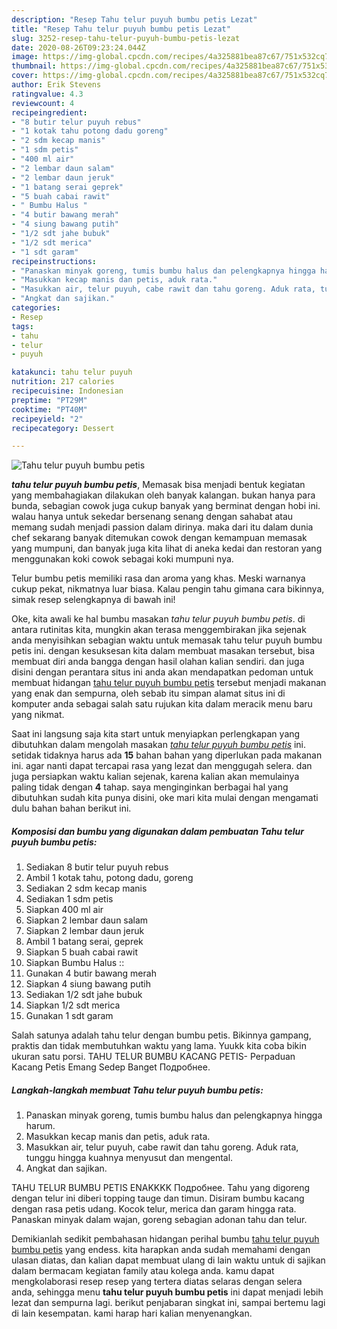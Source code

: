 ```yaml
---
description: "Resep Tahu telur puyuh bumbu petis Lezat"
title: "Resep Tahu telur puyuh bumbu petis Lezat"
slug: 3252-resep-tahu-telur-puyuh-bumbu-petis-lezat
date: 2020-08-26T09:23:24.044Z
image: https://img-global.cpcdn.com/recipes/4a325881bea87c67/751x532cq70/tahu-telur-puyuh-bumbu-petis-foto-resep-utama.jpg
thumbnail: https://img-global.cpcdn.com/recipes/4a325881bea87c67/751x532cq70/tahu-telur-puyuh-bumbu-petis-foto-resep-utama.jpg
cover: https://img-global.cpcdn.com/recipes/4a325881bea87c67/751x532cq70/tahu-telur-puyuh-bumbu-petis-foto-resep-utama.jpg
author: Erik Stevens
ratingvalue: 4.3
reviewcount: 4
recipeingredient:
- "8 butir telur puyuh rebus"
- "1 kotak tahu potong dadu goreng"
- "2 sdm kecap manis"
- "1 sdm petis"
- "400 ml air"
- "2 lembar daun salam"
- "2 lembar daun jeruk"
- "1 batang serai geprek"
- "5 buah cabai rawit"
- " Bumbu Halus "
- "4 butir bawang merah"
- "4 siung bawang putih"
- "1/2 sdt jahe bubuk"
- "1/2 sdt merica"
- "1 sdt garam"
recipeinstructions:
- "Panaskan minyak goreng, tumis bumbu halus dan pelengkapnya hingga harum."
- "Masukkan kecap manis dan petis, aduk rata."
- "Masukkan air, telur puyuh, cabe rawit dan tahu goreng. Aduk rata, tunggu hingga kuahnya menyusut dan mengental."
- "Angkat dan sajikan."
categories:
- Resep
tags:
- tahu
- telur
- puyuh

katakunci: tahu telur puyuh 
nutrition: 217 calories
recipecuisine: Indonesian
preptime: "PT29M"
cooktime: "PT40M"
recipeyield: "2"
recipecategory: Dessert

---
```



![Tahu telur puyuh bumbu petis](https://img-global.cpcdn.com/recipes/4a325881bea87c67/751x532cq70/tahu-telur-puyuh-bumbu-petis-foto-resep-utama.jpg)

<b><i>tahu telur puyuh bumbu petis</i></b>, Memasak bisa menjadi bentuk kegiatan yang membahagiakan dilakukan oleh banyak kalangan. bukan hanya para bunda, sebagian cowok juga cukup banyak yang berminat dengan hobi ini. walau hanya untuk sekedar bersenang senang dengan sahabat atau memang sudah menjadi passion dalam dirinya. maka dari itu dalam dunia chef sekarang banyak ditemukan cowok dengan kemampuan memasak yang mumpuni, dan banyak juga kita lihat di aneka kedai dan restoran yang menggunakan koki cowok sebagai koki mumpuni nya.

Telur bumbu petis memiliki rasa dan aroma yang khas. Meski warnanya cukup pekat, nikmatnya luar biasa. Kalau pengin tahu gimana cara bikinnya, simak resep selengkapnya di bawah ini!

Oke, kita awali ke hal bumbu masakan <i>tahu telur puyuh bumbu petis</i>. di antara rutinitas kita, mungkin akan terasa menggembirakan jika sejenak anda menyisihkan sebagian waktu untuk memasak tahu telur puyuh bumbu petis ini. dengan kesuksesan kita dalam membuat masakan tersebut, bisa membuat diri anda bangga dengan hasil olahan kalian sendiri. dan juga disini dengan perantara situs ini anda akan mendapatkan pedoman untuk membuat hidangan <u>tahu telur puyuh bumbu petis</u> tersebut menjadi makanan yang enak dan sempurna, oleh sebab itu simpan alamat situs ini di komputer anda sebagai salah satu rujukan kita dalam meracik menu baru yang nikmat.


Saat ini langsung saja kita start untuk menyiapkan perlengkapan yang dibutuhkan dalam mengolah masakan <u><i>tahu telur puyuh bumbu petis</i></u> ini. setidak tidaknya harus ada <b>15</b> bahan bahan yang diperlukan pada makanan ini. agar nanti dapat tercapai rasa yang lezat dan menggugah selera. dan juga persiapkan waktu kalian sejenak, karena kalian akan memulainya paling tidak dengan <b>4</b> tahap. saya menginginkan berbagai hal yang dibutuhkan sudah kita punya disini, oke mari kita mulai dengan mengamati dulu bahan bahan berikut ini.

<!--inarticleads1-->

##### Komposisi dan bumbu yang digunakan dalam pembuatan Tahu telur puyuh bumbu petis:

1. Sediakan 8 butir telur puyuh rebus
1. Ambil 1 kotak tahu, potong dadu, goreng
1. Sediakan 2 sdm kecap manis
1. Sediakan 1 sdm petis
1. Siapkan 400 ml air
1. Siapkan 2 lembar daun salam
1. Siapkan 2 lembar daun jeruk
1. Ambil 1 batang serai, geprek
1. Siapkan 5 buah cabai rawit
1. Siapkan  Bumbu Halus ::
1. Gunakan 4 butir bawang merah
1. Siapkan 4 siung bawang putih
1. Sediakan 1/2 sdt jahe bubuk
1. Siapkan 1/2 sdt merica
1. Gunakan 1 sdt garam


Salah satunya adalah tahu telur dengan bumbu petis. Bikinnya gampang, praktis dan tidak membutuhkan waktu yang lama. Yuukk kita coba bikin ukuran satu porsi. TAHU TELUR BUMBU KACANG PETIS- Perpaduan Kacang Petis Emang Sedep Banget Подробнее. 

<!--inarticleads2-->

##### Langkah-langkah membuat Tahu telur puyuh bumbu petis:

1. Panaskan minyak goreng, tumis bumbu halus dan pelengkapnya hingga harum.
1. Masukkan kecap manis dan petis, aduk rata.
1. Masukkan air, telur puyuh, cabe rawit dan tahu goreng. Aduk rata, tunggu hingga kuahnya menyusut dan mengental.
1. Angkat dan sajikan.


TAHU TELUR BUMBU PETIS ENAKKKK Подробнее. Tahu yang digoreng dengan telur ini diberi topping tauge dan timun. Disiram bumbu kacang dengan rasa petis udang. Kocok telur, merica dan garam hingga rata. Panaskan minyak dalam wajan, goreng sebagian adonan tahu dan telur. 

Demikianlah sedikit pembahasan hidangan perihal bumbu <u>tahu telur puyuh bumbu petis</u> yang endess. kita harapkan anda sudah memahami dengan ulasan diatas, dan kalian dapat membuat ulang di lain waktu untuk di sajikan dalam bermacam kegiatan family atau kolega anda. kamu dapat mengkolaborasi resep resep yang tertera diatas selaras dengan selera anda, sehingga menu <b>tahu telur puyuh bumbu petis</b> ini dapat menjadi lebih lezat dan sempurna lagi. berikut penjabaran singkat ini, sampai bertemu lagi di lain kesempatan. kami harap hari kalian menyenangkan.
